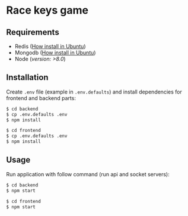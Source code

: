 # Race keys game

## Requirements

- Redis ([How install in Ubuntu](https://www.digitalocean.com/community/tutorials/how-to-install-and-configure-redis-on-ubuntu-16-04))
- Mongodb ([How install in Ubuntu](https://www.digitalocean.com/community/tutorials/how-to-install-mongodb-on-ubuntu-16-04))
- Node (*version: >8.0*)

## Installation

Create `.env` file (example in `.env.defaults`) and install dependencies for frontend and backend parts:

```bash
$ cd backend
$ cp .env.defaults .env
$ npm install

$ cd frontend
$ cp .env.defaults .env
$ npm install
```

## Usage

Run application with follow command (run api and socket servers):


```bash
$ cd backend
$ npm start

$ cd frontend
$ npm start
```